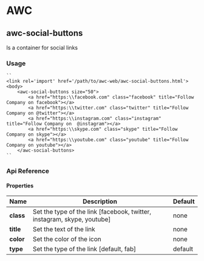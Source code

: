 # AWC
## awc-social-buttons
Is a container for social links

### Usage
    ``
    <link rel='import' href='/path/to/awc-web/awc-social-buttons.html'>
    <body>
		<awc-social-buttons size="50">
			<a href="https:\\facebook.com" class="facebook" title="Follow Company on facebook"></a>
			<a href="https:\\twitter.com" class="twitter" title="Follow Company on @twitter"></a>
			<a href="https:\\instagram.com" class="instagram" title="Follow Company on  @instagram"></a>
			<a href="https:\\skype.com" class="skype" title="Follow Company on skype"></a>
			<a href="https:\\youtube.com" class="youtube" title="Follow Company on youtube"></a>
		</awc-social-buttons>
    ``

### Api Reference

#### Properties
| Name | Description | Default |
| -----|-------------|---------|
| **class** | Set the type of the link [facebook, twitter, instagram, skype, youtube] | none |
| **title** | Set the text of the link | none |
| **color** | Set the color of the icon | none |
| **type** | Set the type of the link [default, fab] | default |
